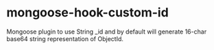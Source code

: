 # mongoose-hook-custom-id
Mongoose plugin to use String _id and by default will generate 16-char base64 string representation of ObjectId.
